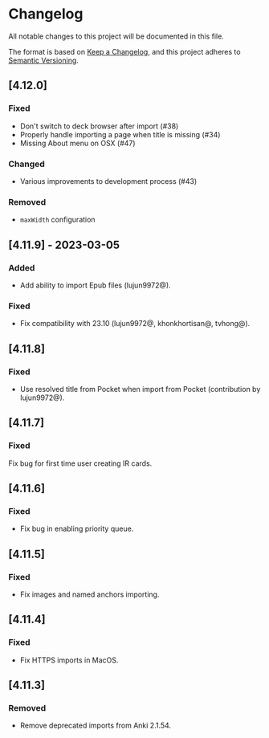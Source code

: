 # Changelog

All notable changes to this project will be documented in this file.

The format is based on [Keep a Changelog](https://keepachangelog.com/en/1.1.0/),
and this project adheres to [Semantic Versioning](https://semver.org/spec/v2.0.0.html).

## [4.12.0]

### Fixed
- Don't switch to deck browser after import (#38)
- Properly handle importing a page when title is missing (#34)
- Missing About menu on OSX (#47)

### Changed
- Various improvements to development process (#43)

### Removed
- `maxWidth` configuration


## [4.11.9] - 2023-03-05

### Added
- Add ability to import Epub files (lujun9972@).

### Fixed
- Fix compatibility with 23.10 (lujun9972@, khonkhortisan@, tvhong@).

## [4.11.8]

### Fixed
- Use resolved title from Pocket when import from Pocket (contribution by lujun9972@).

## [4.11.7]

### Fixed
Fix bug for first time user creating IR cards.

## [4.11.6]

### Fixed
- Fix bug in enabling priority queue.

## [4.11.5]

### Fixed
- Fix images and named anchors importing.

## [4.11.4]

### Fixed
- Fix HTTPS imports in MacOS.

## [4.11.3]

### Removed
- Remove deprecated imports from Anki 2.1.54.